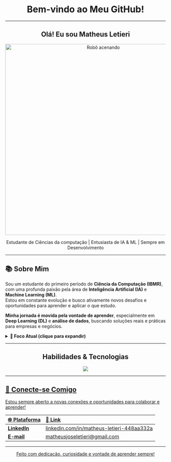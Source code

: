 <div align="center">
  <h1> Bem-vindo ao Meu GitHub! </h1>
  <hr>

  <h2>Olá! Eu sou <strong>Matheus Letieri</strong> </h2>

      
  <img src="https://media0.giphy.com/media/v1.Y2lkPTc5MGI3NjExMmYycmFlbjVyYmdoOXk0eGQ1bXFuOGFpcG11ZDVkNXpndTdqYzhmeSZlcD12MV9pbnRlcm5hbF9naWZfYnlfaWQmY3Q9Zw/hrdX1BsUBq7DkGJCCd/giphy.gif" 
       alt="Robô acenando" width="600">
</p>


  <p> Estudante de Ciências da computação |  Entusiasta de IA & ML |  Sempre em Desenvolvimento </p>
</div>

---

## 📚 Sobre Mim

Sou um estudante do primeiro período de **Ciência da Computação (IBMR)**, com uma profunda paixão pela área de **Inteligência Artificial (IA)** e **Machine Learning (ML)**.  
Estou em constante evolução e busco ativamente novos desafios e oportunidades para aprender e aplicar o que estudo.

**Minha jornada é movida pela vontade de aprender**, especialmente em **Deep Learning (DL)** e **análise de dados**, buscando soluções reais e práticas para empresas e negócios.

<details>
<summary><strong>🎯 Foco Atual (clique para expandir)</strong></summary>
<br>

-   Desenvolvimento de agentes inteligentes para automações corporativas e autônomos.  
-   Exploração de estatísticas e visualização de dados para insights de negócios.  
-   2Engenharia de prompts para criação de agentes especializados e personalizados.  
-   Aplicações de TI na medicina e ferramentas de apoio a estudantes da área.  
-   Estudo de plataformas SaaS, fundamentos de ERP e EIP com foco em IA.

</details>

---

<div align="center">
  <h2> Habilidades & Tecnologias</h2>

 <p align="center">
  <a href="https://skillicons.dev">
    <img src="https://skillicons.dev/icons?i=git,python,pytorch,sklearn,tensorflow,github,linux" />
</p>
  </p>
</div>

---

## 📧 Conecte-se Comigo

Estou sempre aberto a novas conexões e oportunidades para colaborar e aprender!  

| 🌐 Plataforma | 🔗 Link |
| :------------ | :------ |
| **LinkedIn** | [linkedin.com/in/matheus-letieri-448aa332a](https://www.linkedin.com/in/matheus-letieri-448aa332a/) |
| **E-mail** | [matheusjoseletieri@gmail.com](mailto:matheusjoseletieri@gmail.com) |

---

<div align="center">
  <p> Feito com dedicação, curiosidade e vontade de aprender sempre!</p>
</div>
